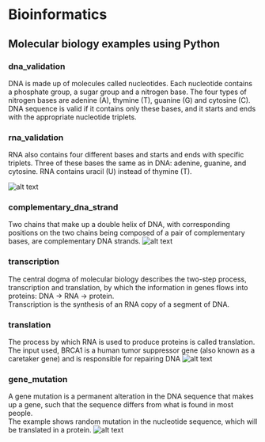 # Bioinformatics

## Molecular biology examples using Python
### dna_validation
DNA is made up of molecules called nucleotides. Each nucleotide contains a phosphate group, a sugar group and a nitrogen base. The four types of nitrogen bases are adenine (A), thymine (T), guanine (G) and cytosine (C).<br>
DNA sequence is valid if it contains only these bases, and it starts and ends with the appropriate nucleotide triplets.
### rna_validation
RNA also contains four different bases and starts and ends with specific triplets. Three of these bases the same as in DNA: adenine, guanine, and cytosine. RNA contains uracil (U) instead of thymine (T).

![alt text](https://www.99science.com/wp-content/uploads/2018/12/What-is-the-Start-Codon.gif)
### complementary_dna_strand
Two chains that make up a double helix of DNA, with corresponding positions on the two chains being composed of a pair of complementary bases, are complementary DNA strands.
![alt text](https://cnx.org/resources/f76d62d677c5367eee82cbec5788782f9d95272e/Figure_09_02_01.jpg)
### transcription
The central dogma of molecular biology describes the two-step process, transcription and translation, by which the information in genes flows into proteins: DNA → RNA → protein.<br>
Transcription is the synthesis of an RNA copy of a segment of DNA.
### translation
The process by which RNA is used to produce proteins is called translation.<br>
The input used, BRCA1 is a human tumor suppressor gene (also known as a caretaker gene) and is responsible for repairing DNA
![alt text](https://cdn1.byjus.com/wp-content/uploads/2018/11/Central-Dogma-DNA-to-RNA-to-Protein.png)
### gene_mutation
A gene mutation is a permanent alteration in the DNA sequence that makes up a gene, such that the sequence differs from what is found in most people.<br>
The example shows random mutation in the nucleotide sequence, which will be translated in a protein.
![alt text](https://www.yourgenome.org/sites/default/files/illustrations/diagram/dna_mutations_substitution_yourgenome.png)